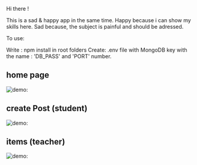 Hi there !

This is a sad & happy app in the same time.
Happy because i can show my skills here.
Sad because, the subject is painful and should be adressed.

To use:

Write : npm install in root folders
Create: .env file with MongoDB key with the name : 'DB_PASS' and 'PORT' number.
## home page
![demo:](https://i.ibb.co/9TXJBK3/home.png)

## create Post (student)
![demo:](https://i.ibb.co/tQNFd3L/Create-Post.png)

## items (teacher)
![demo:](https://i.ibb.co/KmymJGQ/Items.png)


